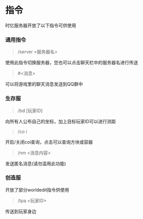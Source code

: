 # 指令

时忆服务器开放了以下指令可供使用

### 通用指令

> /server <服务器名>

使用此指令切换服务器，您也可以点击聊天栏中的服务器名进行传送


> #<消息>

可以将游戏里的聊天消息发送到QQ群中

### 生存服

> /bd [玩家ID] 

向所有人公布自己的坐标，加上目标玩家ID可以进行测距

> /co i 

开启/关闭coi查询，点击可以查询方块或容器


> /nm <消息内容>

发送匿名消息(请勿滥用此功能)


### 创造服

开放了部分worldedit指令供使用

> /tpa <玩家ID>

传送到玩家身边


